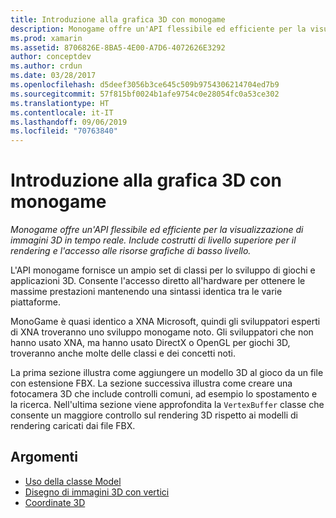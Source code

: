 ```yaml
---
title: Introduzione alla grafica 3D con monogame
description: Monogame offre un'API flessibile ed efficiente per la visualizzazione di immagini 3D in tempo reale. Include costrutti di livello superiore per il rendering e l'accesso alle risorse grafiche di basso livello.
ms.prod: xamarin
ms.assetid: 8706826E-8BA5-4E00-A7D6-4072626E3292
author: conceptdev
ms.author: crdun
ms.date: 03/28/2017
ms.openlocfilehash: d5deef3056b3ce645c509b9754306214704ed7b9
ms.sourcegitcommit: 57f815bf0024b1afe9754c0e28054fc0a53ce302
ms.translationtype: HT
ms.contentlocale: it-IT
ms.lasthandoff: 09/06/2019
ms.locfileid: "70763840"
---
```

# <a name="introduction-to-3d-graphics-with-monogame"></a>Introduzione alla grafica 3D con monogame

_Monogame offre un'API flessibile ed efficiente per la visualizzazione di immagini 3D in tempo reale. Include costrutti di livello superiore per il rendering e l'accesso alle risorse grafiche di basso livello._

L'API monogame fornisce un ampio set di classi per lo sviluppo di giochi e applicazioni 3D. Consente l'accesso diretto all'hardware per ottenere le massime prestazioni mantenendo una sintassi identica tra le varie piattaforme.

MonoGame è quasi identico a XNA Microsoft, quindi gli sviluppatori esperti di XNA troveranno uno sviluppo monogame noto. Gli sviluppatori che non hanno usato XNA, ma hanno usato DirectX o OpenGL per giochi 3D, troveranno anche molte delle classi e dei concetti noti.

La prima sezione illustra come aggiungere un modello 3D al gioco da un file con estensione FBX. La sezione successiva illustra come creare una fotocamera 3D che include controlli comuni, ad esempio lo spostamento e la ricerca. Nell'ultima sezione viene approfondita la `VertexBuffer` classe che consente un maggiore controllo sul rendering 3D rispetto ai modelli di rendering caricati dai file FBX.

## <a name="topics"></a>Argomenti

- [Uso della classe Model](~/graphics-games/monogame/3d/part1.md)
- [Disegno di immagini 3D con vertici](~/graphics-games/monogame/3d/part2.md)
- [Coordinate 3D](~/graphics-games/monogame/3d/part3.md)
